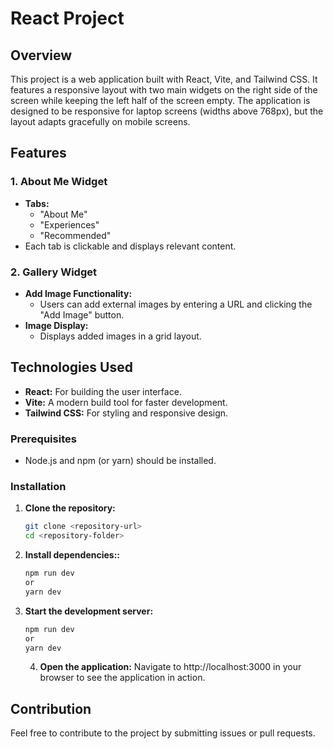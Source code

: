 # React Project

## Overview

This project is a web application built with React, Vite, and Tailwind CSS. It features a responsive layout with two main widgets on the right side of the screen while keeping the left half of the screen empty. The application is designed to be responsive for laptop screens (widths above 768px), but the layout adapts gracefully on mobile screens.

## Features

### 1. About Me Widget
- **Tabs:** 
  - "About Me"
  - "Experiences"
  - "Recommended"
- Each tab is clickable and displays relevant content.

### 2. Gallery Widget
- **Add Image Functionality:** 
  - Users can add external images by entering a URL and clicking the "Add Image" button.
- **Image Display:** 
  - Displays added images in a grid layout.

## Technologies Used

- **React:** For building the user interface.
- **Vite:** A modern build tool for faster development.
- **Tailwind CSS:** For styling and responsive design.

### Prerequisites

- Node.js and npm (or yarn) should be installed.

### Installation

1. **Clone the repository:**

   ```bash
   git clone <repository-url>
   cd <repository-folder>
   ```
2. **Install dependencies::**

   ```bash
   npm run dev
   or
   yarn dev

   ```
3. **Start the development server:**

   ```bash
   npm run dev
   or
   yarn dev
   ```
   4. **Open the application:**
      Navigate to http://localhost:3000 in your browser to see the application in action.
## Contribution
Feel free to contribute to the project by submitting issues or pull requests.
